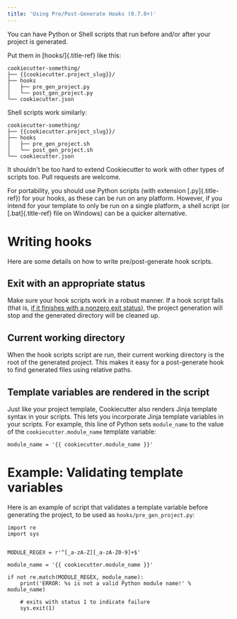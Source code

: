 ```yaml
---
title: 'Using Pre/Post-Generate Hooks (0.7.0+)'
---
```


You can have Python or Shell scripts that run before and/or after your
project is generated.

Put them in [hooks/]{.title-ref} like this:

    cookiecutter-something/
    ├── {{cookiecutter.project_slug}}/
    ├── hooks
    │   ├── pre_gen_project.py
    │   └── post_gen_project.py
    └── cookiecutter.json

Shell scripts work similarly:

    cookiecutter-something/
    ├── {{cookiecutter.project_slug}}/
    ├── hooks
    │   ├── pre_gen_project.sh
    │   └── post_gen_project.sh
    └── cookiecutter.json

It shouldn\'t be too hard to extend Cookiecutter to work with other
types of scripts too. Pull requests are welcome.

For portability, you should use Python scripts (with extension
[.py]{.title-ref}) for your hooks, as these can be run on any platform.
However, if you intend for your template to only be run on a single
platform, a shell script (or [.bat]{.title-ref} file on Windows) can be
a quicker alternative.

Writing hooks
=============

Here are some details on how to write pre/post-generate hook scripts.

Exit with an appropriate status
-------------------------------

Make sure your hook scripts work in a robust manner. If a hook script
fails (that is, [if it finishes with a nonzero exit
status](https://docs.python.org/3/library/sys.html#sys.exit)), the
project generation will stop and the generated directory will be cleaned
up.

Current working directory
-------------------------

When the hook scripts script are run, their current working directory is
the root of the generated project. This makes it easy for a
post-generate hook to find generated files using relative paths.

Template variables are rendered in the script
---------------------------------------------

Just like your project template, Cookiecutter also renders Jinja
template syntax in your scripts. This lets you incorporate Jinja
template variables in your scripts. For example, this line of Python
sets `module_name` to the value of the `cookiecutter.module_name`
template variable:

``` {.python}
module_name = '{{ cookiecutter.module_name }}'
```

Example: Validating template variables
======================================

Here is an example of script that validates a template variable before
generating the project, to be used as `hooks/pre_gen_project.py`:

``` {.python}
import re
import sys


MODULE_REGEX = r'^[_a-zA-Z][_a-zA-Z0-9]+$'

module_name = '{{ cookiecutter.module_name }}'

if not re.match(MODULE_REGEX, module_name):
    print('ERROR: %s is not a valid Python module name!' % module_name)

    # exits with status 1 to indicate failure
    sys.exit(1)
```

